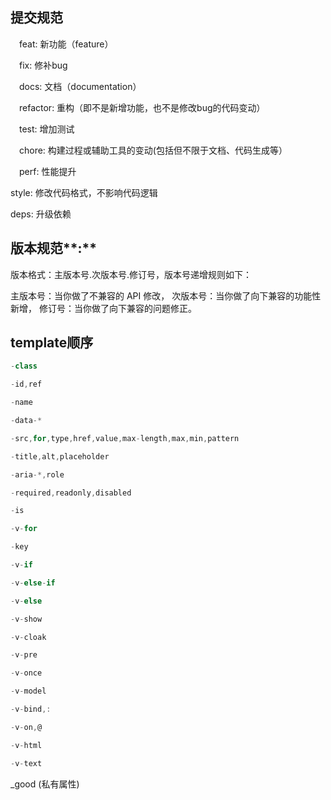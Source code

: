 ## 提交规范

 feat: 新功能（feature）

 fix: 修补bug

 docs: 文档（documentation）

 refactor: 重构（即不是新增功能，也不是修改bug的代码变动）

 test: 增加测试

 chore: 构建过程或辅助工具的变动(包括但不限于文档、代码生成等）

 perf: 性能提升

  style: 修改代码格式，不影响代码逻辑

  deps: 升级依赖



## 版本规范**:**

版本格式：主版本号.次版本号.修订号，版本号递增规则如下：

主版本号：当你做了不兼容的 API 修改，
 次版本号：当你做了向下兼容的功能性新增，
 修订号：当你做了向下兼容的问题修正。

## template顺序



```javascript
-class

-id,ref

-name

-data-*

-src,for,type,href,value,max-length,max,min,pattern

-title,alt,placeholder

-aria-*,role

-required,readonly,disabled

-is

-v-for

-key

-v-if

-v-else-if

-v-else

-v-show

-v-cloak

-v-pre

-v-once

-v-model

-v-bind,:

-v-on,@

-v-html

-v-text
```

_good (私有属性)
